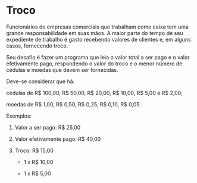 # Troco

Funcionários de empresas comerciais que trabalham como caixa tem uma grande responsabilidade em suas mãos. A maior parte do tempo de seu expediente de trabalho é gasto recebendo valores de clientes e, em alguns casos, fornecendo troco.

Seu desafio é fazer um programa que leia o valor total a ser pago e o valor efetivamente pago, respondendo o valor do troco e o menor número de cédulas e moedas que devem ser fornecidas.

Deve-se considerar que há:

cédulas de R$ 100,00, R$ 50,00, R$ 20,00, R$ 10,00, R$ 5,00 e R$ 2,00;

moedas de R$ 1,00, R$ 0,50, R$ 0,25, R$ 0,10, R$ 0,05.

Exemplos:

1. Valor a ser pago: R$ 25,00

2.  Valor efetivamente pago: R$ 40,00

3. Troco: R$ 15,00

    - 1 x R$ 10,00

    - 1 x R$ 5,00
